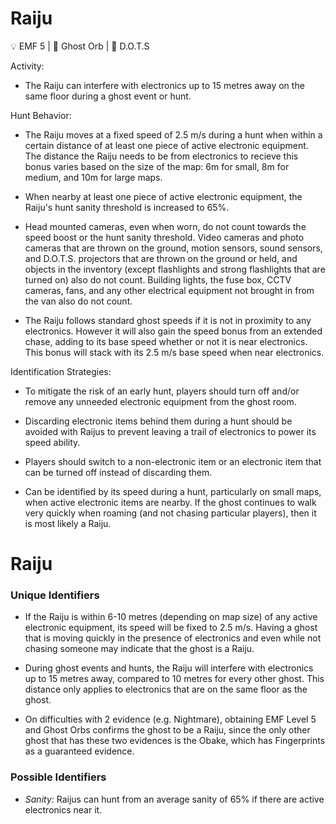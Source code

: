 # Raiju

💡 EMF 5 | 🔮 Ghost Orb | 👻 D.O.T.S

Activity:

-   The Raiju can interfere with electronics up to 15 metres away on the same floor during a ghost event or hunt.

Hunt Behavior:

-   The Raiju moves at a fixed speed of 2.5 m/s during a hunt when within a certain distance of at least one piece of active electronic equipment. The distance the Raiju needs to be from electronics to recieve this bonus varies based on the size of the map: 6m for small, 8m for medium, and 10m for large maps.

-   When nearby at least one piece of active electronic equipment, the Raiju's hunt sanity threshold is increased to 65%.

-   Head mounted cameras, even when worn, do not count towards the speed boost or the hunt sanity threshold. Video cameras and photo cameras that are thrown on the ground, motion sensors, sound sensors, and D.O.T.S. projectors that are thrown on the ground or held, and objects in the inventory (except flashlights and strong flashlights that are turned on) also do not count. Building lights, the fuse box, CCTV cameras, fans, and any other electrical equipment not brought in from the van also do not count.

-   The Raiju follows standard ghost speeds if it is not in proximity to any electronics. However it will also gain the speed bonus from an extended chase, adding to its base speed whether or not it is near electronics. This bonus will stack with its 2.5 m/s base speed when near electronics. 

Identification Strategies:

-   To mitigate the risk of an early hunt, players should turn off and/or remove any unneeded electronic equipment from the ghost room.

-   Discarding electronic items behind them during a hunt should be avoided with Raijus to prevent leaving a trail of electronics to power its speed ability.

-   Players should switch to a non-electronic item or an electronic item that can be turned off instead of discarding them.

-   Can be identified by its speed during a hunt, particularly on small maps, when active electronic items are nearby. If the ghost continues to walk very quickly when roaming (and not chasing particular players), then it is most likely a Raiju.

# Raiju	
### Unique Identifiers
* If the Raiju is within 6-10 metres (depending on map size) of any active electronic equipment, its speed will be fixed to 2.5 m/s. Having a ghost that is moving quickly in the presence of electronics and even while not chasing someone may indicate that the ghost is a Raiju.


* During ghost events and hunts, the Raiju will interfere with electronics up to 15 metres away, compared to 10 metres for every other ghost. This distance only applies to electronics that are on the same floor as the ghost.


* On difficulties with 2 evidence (e.g. Nightmare), obtaining EMF Level 5 and Ghost Orbs confirms the ghost to be a Raiju, since the only other ghost that has these two evidences is the Obake, which has Fingerprints as a guaranteed evidence.

### Possible Identifiers
* *Sanity:* Raijus can hunt from an average sanity of 65% if there are active electronics near it.
